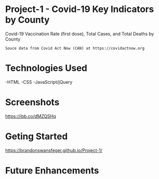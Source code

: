 # Project-1 - Covid-19 Key Indicators by County 

Covid-19 Vaccination Rate (first dose), Total Cases, and Total Deaths by County

    Souce data from Covid Act Now (CAN) at https://covidactnow.org

# Technologies Used

-HTML
-CSS
-JavaScript/jQuery

# Screenshots

https://ibb.co/dMZQSHq

# Geting Started

https://brandonswansfeger.github.io/Project-1/

# Future Enhancements
